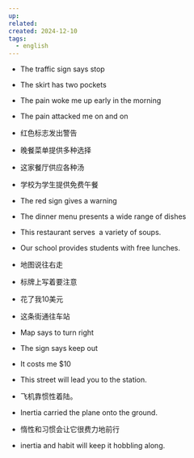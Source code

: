 ```yaml
---
up: 
related: 
created: 2024-12-10
tags:
  - english
---
```



- The traffic sign says stop
- The skirt has two pockets
- The pain woke me up early in the morning 
- The pain attacked me on and on


- 红色标志发出警告
- 晚餐菜单提供多种选择
- 这家餐厅供应各种汤
- 学校为学生提供免费午餐


- The red sign gives a warning
- The dinner menu presents a wide range of dishes
- This restaurant serves  a variety of soups.  
- Our school provides students with free lunches.

- 地图说往右走
- 标牌上写着要注意
- 花了我10美元
- 这条街通往车站

- Map says to turn right
- The sign says keep out
- It costs me $10
- This street will lead you to the station.


- 飞机靠惯性着陆。
- Inertia carried the plane onto the ground.
- 惰性和习惯会让它很费力地前行
- inertia and habit will keep it hobbling along.